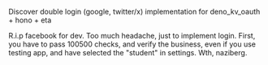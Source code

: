 Discover double login (google, twitter/x) implementation for deno_kv_oauth + hono + eta

R.i.p facebook for dev. Too much headache, just to implement login. First, you have to pass 100500 checks, and verify the business, even if you use testing app, and have selected the "student" in settings. Wth, naziberg.